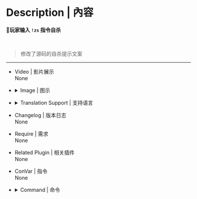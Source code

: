 # Description | 內容
**📌玩家输入 `!zs` 指令自杀**

<br>

> 修改了源码的自杀提示文案

---
* Video | 影片展示
<br>None

* <details><summary>Image | 图示</summary>

	![l4d2_player_suicide.smx](imgs/01.png)
</details>

* <details><summary>Translation Support | 支持语言</summary>

	```
	简体中文
	```
</details>

* Changelog | 版本日志
<br>None

* Require | 需求
<br>None

* Related Plugin | 相关插件
<br>None

* ConVar | 指令
<br>None

* <details><summary>Command | 命令</summary>

	`sm_zs`> 原地睡觉
</details>